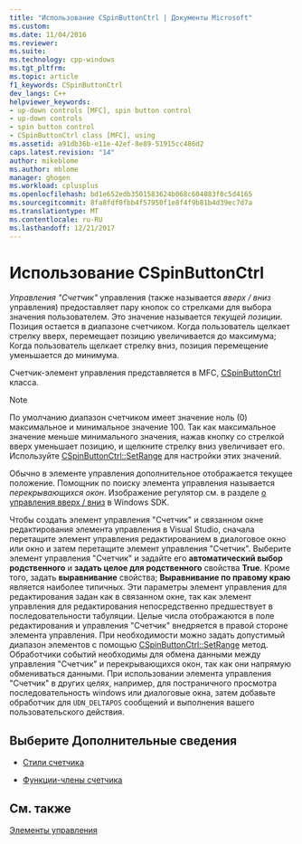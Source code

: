 ```yaml
---
title: "Использование CSpinButtonCtrl | Документы Microsoft"
ms.custom: 
ms.date: 11/04/2016
ms.reviewer: 
ms.suite: 
ms.technology: cpp-windows
ms.tgt_pltfrm: 
ms.topic: article
f1_keywords: CSpinButtonCtrl
dev_langs: C++
helpviewer_keywords:
- up-down controls [MFC], spin button control
- up-down controls
- spin button control
- CSpinButtonCtrl class [MFC], using
ms.assetid: a91db36b-e11e-42ef-8e89-51915cc486d2
caps.latest.revision: "14"
author: mikeblome
ms.author: mblome
manager: ghogen
ms.workload: cplusplus
ms.openlocfilehash: bd1e652edb3501583624b068c604083f0c5d4165
ms.sourcegitcommit: 8fa8fdf0fbb4f57950f1e8f4f9b81b4d39ec7d7a
ms.translationtype: MT
ms.contentlocale: ru-RU
ms.lasthandoff: 12/21/2017
---
```

# <a name="using-cspinbuttonctrl"></a>Использование CSpinButtonCtrl
*Управления "Счетчик"* управления (также называется *вверх / вниз* управления) предоставляет пару кнопок со стрелками для выбора значения пользователем. Это значение называется *текущей позиции*. Позиция остается в диапазоне счетчиком. Когда пользователь щелкает стрелку вверх, перемещает позицию увеличивается до максимума; Когда пользователь щелкает стрелку вниз, позиция перемещение уменьшается до минимума.  
  
 Счетчик-элемент управления представляется в MFC, [CSpinButtonCtrl](../mfc/reference/cspinbuttonctrl-class.md) класса.  
  
> [!NOTE]
>  По умолчанию диапазон счетчиком имеет значение ноль (0) максимальное и минимальное значение 100. Так как максимальное значение меньше минимального значения, нажав кнопку со стрелкой вверх уменьшает позицию, и щелкните стрелку вниз увеличивает его. Используйте [CSpinButtonCtrl::SetRange](../mfc/reference/cspinbuttonctrl-class.md#setrange) для настройки этих значений.  
  
 Обычно в элементе управления дополнительное отображается текущее положение. Помощник по поиску элемента управления называется *перекрывающихся окон*. Изображение регулятор см. в разделе [о управления вверх / вниз](http://msdn.microsoft.com/library/windows/desktop/bb759889) в Windows SDK.  
  
 Чтобы создать элемент управления "Счетчик" и связанном окне редактирования элемента управления в Visual Studio, сначала перетащите элемент управления редактированием в диалоговое окно или окно и затем перетащите элемент управления "Счетчик". Выберите элемент управления "Счетчик" и задайте его **автоматический выбор родственного** и **задать целое для родственного** свойства **True**. Кроме того, задать **выравнивание** свойства; **Выравнивание по правому краю** является наиболее типичных. Эти параметры элемент управления для редактирования задан как в связанном окне, так как элемент управления для редактирования непосредственно предшествует в последовательности табуляции. Целые числа отображаются в поле редактирования и управления "Счетчик" внедряется в правой стороне элемента управления. При необходимости можно задать допустимый диапазон элементов с помощью [CSpinButtonCtrl::SetRange](../mfc/reference/cspinbuttonctrl-class.md#setrange) метод. Обработчики событий необходимы для обмена данными между управления "Счетчик" и перекрывающихся окон, так как они напрямую обмениваться данными. При использовании элемента управления "Счетчик" в других целях, например, для постраничного просмотра последовательность windows или диалоговые окна, затем добавьте обработчик для `UDN_DELTAPOS` сообщений и выполнения вашего пользовательского действия.  
  
## <a name="what-do-you-want-to-know-more-about"></a>Выберите Дополнительные сведения  
  
-   [Стили счетчика](../mfc/spin-button-styles.md)  
  
-   [Функции-члены счетчика](../mfc/spin-button-member-functions.md)  
  
## <a name="see-also"></a>См. также  
 [Элементы управления](../mfc/controls-mfc.md)

